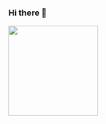 ### Hi there 👋
<img height="180em" src="https://github-readme-stats.vercel.app/api?username=DenisioMytnysiano&show_icons=true&hide_border=true&&count_private=true&include_all_commits=true" />
